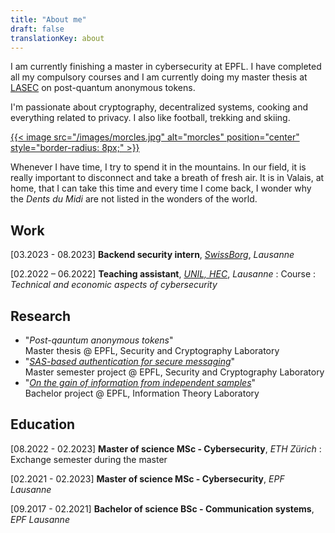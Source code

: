 ```yaml
---
title: "About me"
draft: false
translationKey: about
---
```


I am currently finishing a master in cybersecurity at EPFL. I have completed all my compulsory courses and I am currently doing my master thesis at [LASEC](https://lasec.epfl.ch) on post-quantum anonymous tokens.

I'm passionate about cryptography, decentralized systems, cooking and everything related to privacy. I also like football, trekking and skiing.

[{{< image src="/images/morcles.jpg" alt="morcles" position="center" style="border-radius: 8px;" >}}](/images/morcles.jpg)

Whenever I have time, I try to spend it in the mountains. In our field, it is really important to disconnect and take a breath of fresh air. It is in Valais, at home, that I can take this time and every time I come back, I wonder why the _Dents du Midi_ are not listed in the wonders of the world.

## Work

[03.2023 - 08.2023] **Backend security intern**, [*SwissBorg*](https://swissborg.com/), *Lausanne*

[02.2022 – 06.2022] **Teaching assistant**, [*UNIL, HEC*](https://www.unil.ch/hec/en/home.html), *Lausanne*
: Course : *Technical and economic aspects of cybersecurity*

## Research

- "*Post-qauntum anonymous tokens*"  
Master thesis @ EPFL, Security and Cryptography Laboratory
- "[*SAS-based authentication for secure messaging*](/files/sas-based-auth.pdf)"  
Master semester project @ EPFL, Security and Cryptography Laboratory
- "[*On the gain of information from independent samples*](/files/gain-of-info-from-indep-samples.pdf)"  
Bachelor project @ EPFL, Information Theory Laboratory

## Education

[08.2022 - 02.2023] **Master of science MSc - Cybersecurity**, *ETH Zürich*
: Exchange semester during the master

[02.2021 - 02.2023] **Master of science MSc - Cybersecurity**, *EPF Lausanne*

[09.2017 - 02.2021] **Bachelor of science BSc - Communication systems**, *EPF Lausanne*
